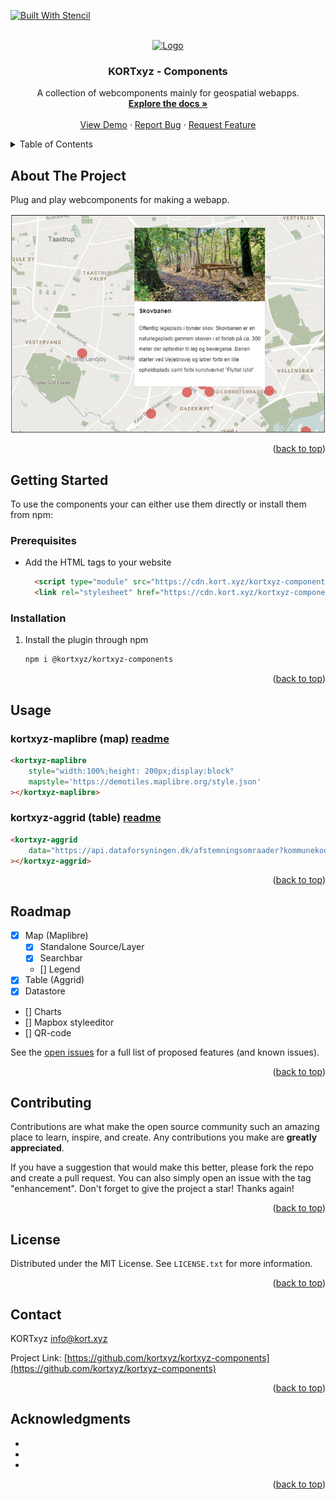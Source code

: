 [![Built With Stencil](https://img.shields.io/badge/-Built%20With%20Stencil-16161d.svg?logo=data%3Aimage%2Fsvg%2Bxml%3Bbase64%2CPD94bWwgdmVyc2lvbj0iMS4wIiBlbmNvZGluZz0idXRmLTgiPz4KPCEtLSBHZW5lcmF0b3I6IEFkb2JlIElsbHVzdHJhdG9yIDE5LjIuMSwgU1ZHIEV4cG9ydCBQbHVnLUluIC4gU1ZHIFZlcnNpb246IDYuMDAgQnVpbGQgMCkgIC0tPgo8c3ZnIHZlcnNpb249IjEuMSIgaWQ9IkxheWVyXzEiIHhtbG5zPSJodHRwOi8vd3d3LnczLm9yZy8yMDAwL3N2ZyIgeG1sbnM6eGxpbms9Imh0dHA6Ly93d3cudzMub3JnLzE5OTkveGxpbmsiIHg9IjBweCIgeT0iMHB4IgoJIHZpZXdCb3g9IjAgMCA1MTIgNTEyIiBzdHlsZT0iZW5hYmxlLWJhY2tncm91bmQ6bmV3IDAgMCA1MTIgNTEyOyIgeG1sOnNwYWNlPSJwcmVzZXJ2ZSI%2BCjxzdHlsZSB0eXBlPSJ0ZXh0L2NzcyI%2BCgkuc3Qwe2ZpbGw6I0ZGRkZGRjt9Cjwvc3R5bGU%2BCjxwYXRoIGNsYXNzPSJzdDAiIGQ9Ik00MjQuNywzNzMuOWMwLDM3LjYtNTUuMSw2OC42LTkyLjcsNjguNkgxODAuNGMtMzcuOSwwLTkyLjctMzAuNy05Mi43LTY4LjZ2LTMuNmgzMzYuOVYzNzMuOXoiLz4KPHBhdGggY2xhc3M9InN0MCIgZD0iTTQyNC43LDI5Mi4xSDE4MC40Yy0zNy42LDAtOTIuNy0zMS05Mi43LTY4LjZ2LTMuNkgzMzJjMzcuNiwwLDkyLjcsMzEsOTIuNyw2OC42VjI5Mi4xeiIvPgo8cGF0aCBjbGFzcz0ic3QwIiBkPSJNNDI0LjcsMTQxLjdIODcuN3YtMy42YzAtMzcuNiw1NC44LTY4LjYsOTIuNy02OC42SDMzMmMzNy45LDAsOTIuNywzMC43LDkyLjcsNjguNlYxNDEuN3oiLz4KPC9zdmc%2BCg%3D%3D&colorA=16161d&style=flat-square)](https://stenciljs.com)

<br />
<div align="center">
  <a href="https://kort.xyz">
    <img src="https://avatars.githubusercontent.com/u/34128814?s=400&u=1c88fc45c4b68be2855b3e3bcb3425102f3fe7f1&v=4" alt="Logo" width="80" height="80">
  </a>

<h3 align="center">KORTxyz - Components</h3>


  <p align="center">
    A collection of webcomponents mainly for geospatial webapps.
    <br />
    <a href="https://github.com/kortxyz/kortxyz-components"><strong>Explore the docs »</strong></a>
    <br />
    <br />
    <a href="https://demo.kort.xyz">View Demo</a>
    ·
    <a href="https://github.com/kortxyz/kortxyz-components/issues">Report Bug</a>
    ·
    <a href="https://github.com/kortxyz/kortxyz-components/issues">Request Feature</a>
  </p>
</div>



<!-- TABLE OF CONTENTS -->
<details>
  <summary>Table of Contents</summary>
  <ol>
    <li>
      <a href="#about-the-project">About The Project</a>
    </li>
    <li>
      <a href="#getting-started">Getting Started</a>
      <ul>
        <li><a href="#prerequisites">Prerequisites</a></li>
        <li><a href="#installation">Installation</a></li>
        <li><a href="#usage">Usage</a></li>
      </ul>
    </li>
    <li>
      <a href="#usage">Usage examples</a>
      <ul>
        <li><a href="#kortxyz-maplibre (map)">kortxyz-maplibre (map)</a></li>
        <li><a href="#kortxyz-aggrid (table)">kortxyz-aggrid (table)</a></li>
      </ul>
    </li>
    <li><a href="#roadmap">Roadmap</a></li>
    <li><a href="#contributing">Contributing</a></li>
    <li><a href="#license">License</a></li>
    <li><a href="#contact">Contact</a></li>
  </ol>
</details>



<!-- ABOUT THE PROJECT -->
## About The Project
Plug and play webcomponents for making a webapp. 


![Product Name Screen Shot](https://raw.githubusercontent.com/KORTxyz/kortxyz-components/master/.readme/screenshot.png)



<p align="right">(<a href="#readme-top">back to top</a>)</p>


<!-- GETTING STARTED -->
## Getting Started

To use the components your can either use them directly or install them from npm:

### Prerequisites

* Add the HTML tags to your website
  ```html
    <script type="module" src="https://cdn.kort.xyz/kortxyz-components%40latest//kortxyz-components.esm.js"></script>
    <link rel="stylesheet" href="https://cdn.kort.xyz/kortxyz-components%40latest//kortxyz-components.css" />
  ```
### Installation

1. Install the plugin through npm
   ```sh
   npm i @kortxyz/kortxyz-components
   ```

<p align="right">(<a href="#readme-top">back to top</a>)</p>



<!-- USAGE EXAMPLES -->
## Usage

### kortxyz-maplibre (map) [readme](https://github.com/KORTxyz/kortxyz-components/tree/main/src/components/kortxyz-maplibre)
  ```html
  <kortxyz-maplibre 
      style="width:100%;height: 200px;display:block"
      mapstyle='https://demotiles.maplibre.org/style.json'
  ></kortxyz-maplibre>
  ```

### kortxyz-aggrid (table) [readme](https://github.com/KORTxyz/kortxyz-components/tree/main/src/components/kortxyz-aggrid)
  ```html
  <kortxyz-aggrid 
      data="https://api.dataforsyningen.dk/afstemningsomraader?kommunekode=183&&format=geojson"
  ></kortxyz-aggrid>
  ```

<p align="right">(<a href="#readme-top">back to top</a>)</p>



<!-- ROADMAP -->
## Roadmap

- [x] Map (Maplibre)
  - [x] Standalone Source/Layer
  - [x] Searchbar
  - [] Legend
- [x] Table (Aggrid)
- [x] Datastore
- [] Charts  
- [] Mapbox styleeditor
- [] QR-code 

See the [open issues](https://github.com/kortxyz/kortxyz-components/issues) for a full list of proposed features (and known issues).

<p align="right">(<a href="#readme-top">back to top</a>)</p>

<!-- CONTRIBUTING -->
## Contributing

Contributions are what make the open source community such an amazing place to learn, inspire, and create. Any contributions you make are **greatly appreciated**.

If you have a suggestion that would make this better, please fork the repo and create a pull request. You can also simply open an issue with the tag "enhancement".
Don't forget to give the project a star! Thanks again!


<p align="right">(<a href="#readme-top">back to top</a>)</p>



<!-- LICENSE -->
## License

Distributed under the MIT License. See `LICENSE.txt` for more information.

<p align="right">(<a href="#readme-top">back to top</a>)</p>



<!-- CONTACT -->
## Contact

KORTxyz [info@kort.xyz](mailto:info@kort.xyz)

Project Link: [https://github.com/kortxyz/kortxyz-components](https://github.com/kortxyz/kortxyz-components)

<p align="right">(<a href="#readme-top">back to top</a>)</p>



<!-- ACKNOWLEDGMENTS -->
## Acknowledgments

* []()
* []()
* []()

<p align="right">(<a href="#readme-top">back to top</a>)</p>



<!-- MARKDOWN LINKS & IMAGES -->
<!-- https://www.markdownguide.org/basic-syntax/#reference-style-links -->
[contributors-shield]: https://img.shields.io/github/contributors/kortxyz/ogcapi-gpkg.svg?style=for-the-badge
[contributors-url]: https://github.com/kortxyz/ogcapi-gpkg/graphs/contributors
[forks-shield]: https://img.shields.io/github/forks/kortxyz/ogcapi-gpkg.svg?style=for-the-badge
[forks-url]: https://github.com/kortxyz/ogcapi-gpkg/network/members
[stars-shield]: https://img.shields.io/github/stars/kortxyz/ogcapi-gpkg.svg?style=for-the-badge
[stars-url]: https://github.com/kortxyz/ogcapi-gpkg/stargazers
[issues-shield]: https://img.shields.io/github/issues/kortxyz/ogcapi-gpkg.svg?style=for-the-badge
[issues-url]: https://github.com/kortxyz/ogcapi-gpkg/issues
[license-shield]: https://img.shields.io/github/license/kortxyz/ogcapi-gpkg.svg?style=for-the-badge
[license-url]: https://github.com/kortxyz/ogcapi-gpkg/blob/master/LICENSE.txt
